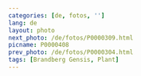 ```yaml
---
categories: [de, fotos, '']
lang: de
layout: photo
next_photo: /de/fotos/P0000309.html
picname: P0000408
prev_photo: /de/fotos/P0000304.html
tags: [Brandberg Gensis, Plant]
---
```

